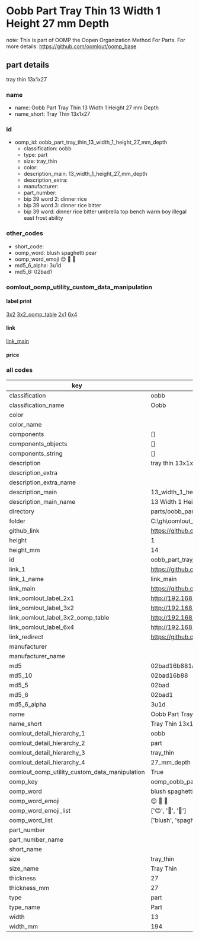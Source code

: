 # Oobb Part Tray Thin 13 Width 1 Height 27 mm Depth  

note: This is part of OOMP the Oopen Organization Method For Parts. For more details: https://github.com/oomlout/oomp_base

##  part details
  



tray thin 13x1x27



### name
* name: Oobb Part Tray Thin 13 Width 1 Height 27 mm Depth
* name_short: Tray Thin 13x1x27 
### id
* oomp_id: oobb_part_tray_thin_13_width_1_height_27_mm_depth
  * classification: oobb
  * type: part
  * size: tray_thin
  * color: 
  * description_main: 13_width_1_height_27_mm_depth
  * description_extra: 
  * manufacturer: 
  * part_number: 
  * bip 39 word 2: dinner rice
  * bip 39 word 3: dinner rice bitter
  * bip 39 word: dinner rice bitter umbrella top bench warm boy illegal east frost ability

### other_codes
* short_code: 
* oomp_word: blush spaghetti pear
* oomp_word_emoji :blush: :spaghetti: :pear:
* md5_6_alpha: 3u1d
* md5_6: 02bad1






### oomlout_oomp_utility_custom_data_manipulation
#### label print
[3x2](http://192.168.1.245:1112/?label=oomp%203u1d)
[3x2_oomp_table](http://192.168.1.108:1112/?label=oomp%203u1d)
[2x1](http://192.168.1.242:1112/?label=oomp%203u1d)
[6x4](http://192.168.1.55:1112/?label=oomp%203u1d)    

#### link

[link_main](https://github.com/oomlout/oomlout_oobb_version_4_generated_parts/tree/main/navigation_oomp/oobb/part/tray_thin/13_width_1_height_27_mm_depth/part)                              

#### price







### all codes 
| key | value |  
| --- | --- |  
| classification | oobb |  
| classification_name | Oobb |  
| color |  |  
| color_name |  |  
| components | [] |  
| components_objects | [] |  
| components_string | [] |  
| description | tray thin 13x1x27 |  
| description_extra |  |  
| description_extra_name |  |  
| description_main | 13_width_1_height_27_mm_depth |  
| description_main_name | 13 Width 1 Height 27 mm Depth |  
| directory | parts/oobb_part_tray_thin_13_width_1_height_27_mm_depth |  
| folder | C:\gh\oomlout_oobb_version_4_generated_parts\parts\oobb_part_tray_thin_13_width_1_height_27_mm_depth |  
| github_link | https://github.com/oomlout/oomlout_oomp_part_src/tree/main/parts/oobb_part_tray_thin_13_width_1_height_27_mm_depth |  
| height | 1 |  
| height_mm | 14 |  
| id | oobb_part_tray_thin_13_width_1_height_27_mm_depth |  
| link_1 | https://github.com/oomlout/oomlout_oobb_version_4_generated_parts/tree/main/navigation_oomp/oobb/part/tray_thin/13_width_1_height_27_mm_depth/part |  
| link_1_name | link_main |  
| link_main | https://github.com/oomlout/oomlout_oobb_version_4_generated_parts/tree/main/navigation_oomp/oobb/part/tray_thin/13_width_1_height_27_mm_depth/part |  
| link_oomlout_label_2x1 | http://192.168.1.242:1112/?label=oomp%203u1d |  
| link_oomlout_label_3x2 | http://192.168.1.245:1112/?label=oomp%203u1d |  
| link_oomlout_label_3x2_oomp_table | http://192.168.1.108:1112/?label=oomp%203u1d |  
| link_oomlout_label_6x4 | http://192.168.1.55:1112/?label=oomp%203u1d |  
| link_redirect | https://github.com/oomlout/oomlout_oobb_version_4_generated_parts/tree/main/parts/oobb_tray_thin_13_01_27 |  
| manufacturer |  |  
| manufacturer_name |  |  
| md5 | 02bad16b881abee454727ec22dae49f2 |  
| md5_10 | 02bad16b88 |  
| md5_5 | 02bad |  
| md5_6 | 02bad1 |  
| md5_6_alpha | 3u1d |  
| name | Oobb Part Tray Thin 13 Width 1 Height 27 mm Depth |  
| name_short | Tray Thin 13x1x27  |  
| oomlout_detail_hierarchy_1 | oobb |  
| oomlout_detail_hierarchy_2 | part |  
| oomlout_detail_hierarchy_3 | tray_thin |  
| oomlout_detail_hierarchy_4 | 27_mm_depth |  
| oomlout_oomp_utility_custom_data_manipulation | True |  
| oomp_key | oomp_oobb_part_tray_thin_13_width_1_height_27_mm_depth |  
| oomp_word | blush spaghetti pear |  
| oomp_word_emoji | :blush: :spaghetti: :pear: |  
| oomp_word_emoji_list | [':blush:', ':spaghetti:', ':pear:'] |  
| oomp_word_list | ['blush', 'spaghetti', 'pear'] |  
| part_number |  |  
| part_number_name |  |  
| short_name |  |  
| size | tray_thin |  
| size_name | Tray Thin |  
| thickness | 27 |  
| thickness_mm | 27 |  
| type | part |  
| type_name | Part |  
| width | 13 |  
| width_mm | 194 |  
